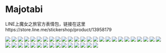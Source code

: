 # Majotabi

LINE上魔女之旅官方表情包，链接在这里https://store.line.me/stickershop/product/13958179

![](https://gcore.jsdelivr.net/gh/yoghurtlee-thu/twikoo-magic@main/image/Majotabi/367516718.webp)
![](https://gcore.jsdelivr.net/gh/yoghurtlee-thu/twikoo-magic@main/image/Majotabi/367516719.webp)
![](https://gcore.jsdelivr.net/gh/yoghurtlee-thu/twikoo-magic@main/image/Majotabi/367516720.webp)
![](https://gcore.jsdelivr.net/gh/yoghurtlee-thu/twikoo-magic@main/image/Majotabi/367516721.webp)
![](https://gcore.jsdelivr.net/gh/yoghurtlee-thu/twikoo-magic@main/image/Majotabi/367516722.webp)
![](https://gcore.jsdelivr.net/gh/yoghurtlee-thu/twikoo-magic@main/image/Majotabi/367516723.webp)
![](https://gcore.jsdelivr.net/gh/yoghurtlee-thu/twikoo-magic@main/image/Majotabi/367516724.webp)
![](https://gcore.jsdelivr.net/gh/yoghurtlee-thu/twikoo-magic@main/image/Majotabi/367516725.webp)
![](https://gcore.jsdelivr.net/gh/yoghurtlee-thu/twikoo-magic@main/image/Majotabi/367516726.webp)
![](https://gcore.jsdelivr.net/gh/yoghurtlee-thu/twikoo-magic@main/image/Majotabi/367516727.webp)
![](https://gcore.jsdelivr.net/gh/yoghurtlee-thu/twikoo-magic@main/image/Majotabi/367516728.webp)
![](https://gcore.jsdelivr.net/gh/yoghurtlee-thu/twikoo-magic@main/image/Majotabi/367516729.webp)
![](https://gcore.jsdelivr.net/gh/yoghurtlee-thu/twikoo-magic@main/image/Majotabi/367516730.webp)
![](https://gcore.jsdelivr.net/gh/yoghurtlee-thu/twikoo-magic@main/image/Majotabi/367516731.webp)
![](https://gcore.jsdelivr.net/gh/yoghurtlee-thu/twikoo-magic@main/image/Majotabi/367516732.webp)
![](https://gcore.jsdelivr.net/gh/yoghurtlee-thu/twikoo-magic@main/image/Majotabi/367516733.webp)
![](https://gcore.jsdelivr.net/gh/yoghurtlee-thu/twikoo-magic@main/image/Majotabi/367516734.webp)
![](https://gcore.jsdelivr.net/gh/yoghurtlee-thu/twikoo-magic@main/image/Majotabi/367516735.webp)
![](https://gcore.jsdelivr.net/gh/yoghurtlee-thu/twikoo-magic@main/image/Majotabi/367516736.webp)
![](https://gcore.jsdelivr.net/gh/yoghurtlee-thu/twikoo-magic@main/image/Majotabi/367516737.webp)
![](https://gcore.jsdelivr.net/gh/yoghurtlee-thu/twikoo-magic@main/image/Majotabi/367516738.webp)
![](https://gcore.jsdelivr.net/gh/yoghurtlee-thu/twikoo-magic@main/image/Majotabi/367516739.webp)
![](https://gcore.jsdelivr.net/gh/yoghurtlee-thu/twikoo-magic@main/image/Majotabi/367516740.webp)
![](https://gcore.jsdelivr.net/gh/yoghurtlee-thu/twikoo-magic@main/image/Majotabi/367516741.webp)
![](https://gcore.jsdelivr.net/gh/yoghurtlee-thu/twikoo-magic@main/image/Majotabi/367516742.webp)
![](https://gcore.jsdelivr.net/gh/yoghurtlee-thu/twikoo-magic@main/image/Majotabi/367516743.webp)
![](https://gcore.jsdelivr.net/gh/yoghurtlee-thu/twikoo-magic@main/image/Majotabi/367516744.webp)
![](https://gcore.jsdelivr.net/gh/yoghurtlee-thu/twikoo-magic@main/image/Majotabi/367516745.webp)
![](https://gcore.jsdelivr.net/gh/yoghurtlee-thu/twikoo-magic@main/image/Majotabi/367516746.webp)
![](https://gcore.jsdelivr.net/gh/yoghurtlee-thu/twikoo-magic@main/image/Majotabi/367516747.webp)
![](https://gcore.jsdelivr.net/gh/yoghurtlee-thu/twikoo-magic@main/image/Majotabi/367516748.webp)
![](https://gcore.jsdelivr.net/gh/yoghurtlee-thu/twikoo-magic@main/image/Majotabi/367516749.webp)
![](https://gcore.jsdelivr.net/gh/yoghurtlee-thu/twikoo-magic@main/image/Majotabi/367516750.webp)
![](https://gcore.jsdelivr.net/gh/yoghurtlee-thu/twikoo-magic@main/image/Majotabi/367516751.webp)
![](https://gcore.jsdelivr.net/gh/yoghurtlee-thu/twikoo-magic@main/image/Majotabi/367516752.webp)
![](https://gcore.jsdelivr.net/gh/yoghurtlee-thu/twikoo-magic@main/image/Majotabi/367516753.webp)
![](https://gcore.jsdelivr.net/gh/yoghurtlee-thu/twikoo-magic@main/image/Majotabi/367516754.webp)
![](https://gcore.jsdelivr.net/gh/yoghurtlee-thu/twikoo-magic@main/image/Majotabi/367516755.webp)
![](https://gcore.jsdelivr.net/gh/yoghurtlee-thu/twikoo-magic@main/image/Majotabi/367516756.webp)
![](https://gcore.jsdelivr.net/gh/yoghurtlee-thu/twikoo-magic@main/image/Majotabi/367516757.webp)
